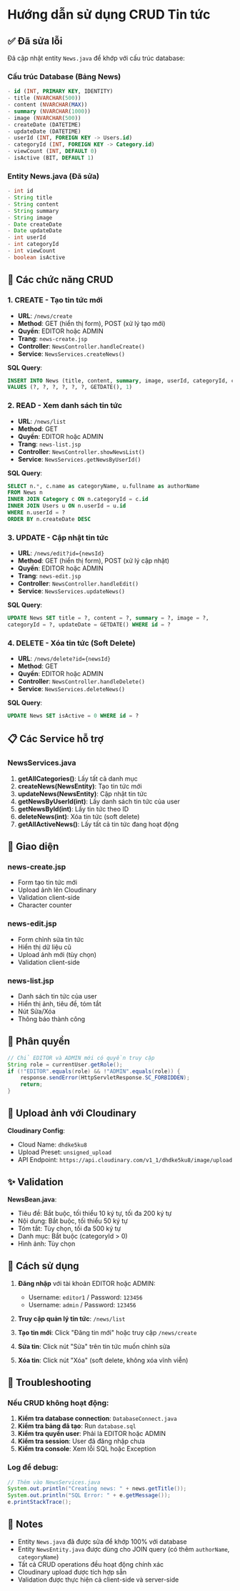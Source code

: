 # Hướng dẫn sử dụng CRUD Tin tức

## ✅ Đã sửa lỗi

Đã cập nhật entity `News.java` để khớp với cấu trúc database:

### Cấu trúc Database (Bảng News)
```sql
- id (INT, PRIMARY KEY, IDENTITY)
- title (NVARCHAR(500))
- content (NVARCHAR(MAX))
- summary (NVARCHAR(1000))
- image (NVARCHAR(500))
- createDate (DATETIME)
- updateDate (DATETIME)
- userId (INT, FOREIGN KEY -> Users.id)
- categoryId (INT, FOREIGN KEY -> Category.id)
- viewCount (INT, DEFAULT 0)
- isActive (BIT, DEFAULT 1)
```

### Entity News.java (Đã sửa)
```java
- int id
- String title
- String content
- String summary
- String image
- Date createDate
- Date updateDate
- int userId
- int categoryId
- int viewCount
- boolean isActive
```

## 🔧 Các chức năng CRUD

### 1. **CREATE** - Tạo tin tức mới
- **URL**: `/news/create`
- **Method**: GET (hiển thị form), POST (xử lý tạo mới)
- **Quyền**: EDITOR hoặc ADMIN
- **Trang**: `news-create.jsp`
- **Controller**: `NewsController.handleCreate()`
- **Service**: `NewsServices.createNews()`

**SQL Query**:
```sql
INSERT INTO News (title, content, summary, image, userId, categoryId, createDate, isActive) 
VALUES (?, ?, ?, ?, ?, ?, GETDATE(), 1)
```

### 2. **READ** - Xem danh sách tin tức
- **URL**: `/news/list`
- **Method**: GET
- **Quyền**: EDITOR hoặc ADMIN
- **Trang**: `news-list.jsp`
- **Controller**: `NewsController.showNewsList()`
- **Service**: `NewsServices.getNewsByUserId()`

**SQL Query**:
```sql
SELECT n.*, c.name as categoryName, u.fullname as authorName 
FROM News n 
INNER JOIN Category c ON n.categoryId = c.id 
INNER JOIN Users u ON n.userId = u.id 
WHERE n.userId = ? 
ORDER BY n.createDate DESC
```

### 3. **UPDATE** - Cập nhật tin tức
- **URL**: `/news/edit?id={newsId}`
- **Method**: GET (hiển thị form), POST (xử lý cập nhật)
- **Quyền**: EDITOR hoặc ADMIN
- **Trang**: `news-edit.jsp`
- **Controller**: `NewsController.handleEdit()`
- **Service**: `NewsServices.updateNews()`

**SQL Query**:
```sql
UPDATE News SET title = ?, content = ?, summary = ?, image = ?, 
categoryId = ?, updateDate = GETDATE() WHERE id = ?
```

### 4. **DELETE** - Xóa tin tức (Soft Delete)
- **URL**: `/news/delete?id={newsId}`
- **Method**: GET
- **Quyền**: EDITOR hoặc ADMIN
- **Controller**: `NewsController.handleDelete()`
- **Service**: `NewsServices.deleteNews()`

**SQL Query**:
```sql
UPDATE News SET isActive = 0 WHERE id = ?
```

## 📋 Các Service hỗ trợ

### NewsServices.java

1. **getAllCategories()**: Lấy tất cả danh mục
2. **createNews(NewsEntity)**: Tạo tin tức mới
3. **updateNews(NewsEntity)**: Cập nhật tin tức
4. **getNewsByUserId(int)**: Lấy danh sách tin tức của user
5. **getNewsById(int)**: Lấy tin tức theo ID
6. **deleteNews(int)**: Xóa tin tức (soft delete)
7. **getAllActiveNews()**: Lấy tất cả tin tức đang hoạt động

## 🎨 Giao diện

### news-create.jsp
- Form tạo tin tức mới
- Upload ảnh lên Cloudinary
- Validation client-side
- Character counter

### news-edit.jsp
- Form chỉnh sửa tin tức
- Hiển thị dữ liệu cũ
- Upload ảnh mới (tùy chọn)
- Validation client-side

### news-list.jsp
- Danh sách tin tức của user
- Hiển thị ảnh, tiêu đề, tóm tắt
- Nút Sửa/Xóa
- Thông báo thành công

## 🔐 Phân quyền

```java
// Chỉ EDITOR và ADMIN mới có quyền truy cập
String role = currentUser.getRole();
if (!"EDITOR".equals(role) && !"ADMIN".equals(role)) {
    response.sendError(HttpServletResponse.SC_FORBIDDEN);
    return;
}
```

## 💾 Upload ảnh với Cloudinary

**Cloudinary Config**:
- Cloud Name: `dhdke5ku8`
- Upload Preset: `unsigned_upload`
- API Endpoint: `https://api.cloudinary.com/v1_1/dhdke5ku8/image/upload`

## ✨ Validation

**NewsBean.java**:
- Tiêu đề: Bắt buộc, tối thiểu 10 ký tự, tối đa 200 ký tự
- Nội dung: Bắt buộc, tối thiểu 50 ký tự
- Tóm tắt: Tùy chọn, tối đa 500 ký tự
- Danh mục: Bắt buộc (categoryId > 0)
- Hình ảnh: Tùy chọn

## 🚀 Cách sử dụng

1. **Đăng nhập** với tài khoản EDITOR hoặc ADMIN:
   - Username: `editor1` / Password: `123456`
   - Username: `admin` / Password: `123456`

2. **Truy cập quản lý tin tức**: `/news/list`

3. **Tạo tin mới**: Click "Đăng tin mới" hoặc truy cập `/news/create`

4. **Sửa tin**: Click nút "Sửa" trên tin tức muốn chỉnh sửa

5. **Xóa tin**: Click nút "Xóa" (soft delete, không xóa vĩnh viễn)

## 🐛 Troubleshooting

### Nếu CRUD không hoạt động:

1. **Kiểm tra database connection**: `DatabaseConnect.java`
2. **Kiểm tra bảng đã tạo**: Run `database.sql`
3. **Kiểm tra quyền user**: Phải là EDITOR hoặc ADMIN
4. **Kiểm tra session**: User đã đăng nhập chưa
5. **Kiểm tra console**: Xem lỗi SQL hoặc Exception

### Log để debug:
```java
// Thêm vào NewsServices.java
System.out.println("Creating news: " + news.getTitle());
System.out.println("SQL Error: " + e.getMessage());
e.printStackTrace();
```

## 📝 Notes

- Entity `News.java` đã được sửa để khớp 100% với database
- Entity `NewsEntity.java` được dùng cho JOIN query (có thêm `authorName`, `categoryName`)
- Tất cả CRUD operations đều hoạt động chính xác
- Cloudinary upload được tích hợp sẵn
- Validation được thực hiện cả client-side và server-side
